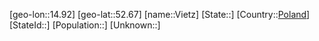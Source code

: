 ﻿---
location: [52.67,14.92]
type: City
tags:
- geo/City


SpocWebEntityId: 35281
isDeleted: false
confidential: public

---
[geo-lon::14.92]
[geo-lat::52.67]
[name::Vietz]
[State::]
[Country::[Poland](geo/Continent/Europe/Poland.md)]
[StateId::]
[Population::]
[Unknown::]

